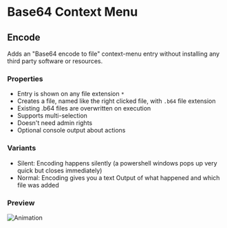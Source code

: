 # Base64 Context Menu

## Encode

Adds an "Base64 encode to file" context-menu entry without installing any third party software or resources.

### Properties

- Entry is shown on any file extension `*`
- Creates a file, named like the right clicked file, with `.b64` file extension
- Existing .b64 files are overwritten on execution
- Supports multi-selection
- Doesn't need admin rights
- Optional console output about actions

### Variants

- Silent: Encoding happens silently (a powershell windows pops up very quick but closes immediately)
- Normal: Encoding gives you a text Output of what happened and which file was added

### Preview

![Animation](https://user-images.githubusercontent.com/38842553/151680028-1edabdde-12d3-4ab6-a225-0e695fefb845.gif)
